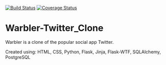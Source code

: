 [![Build Status](https://travis-ci.com/iTaylorCodes/Warbler-Twitter_Clone.svg?branch=main)](https://travis-ci.com/iTaylorCodes/Warbler-Twitter_Clone)
[![Coverage Status](https://coveralls.io/repos/github/iTaylorCodes/Warbler-Twitter_Clone/badge.svg?branch=main)](https://coveralls.io/github/iTaylorCodes/Warbler-Twitter_Clone?branch=main)
# Warbler-Twitter_Clone

Warbler is a clone of the popular social app Twitter.

Created using: HTML, CSS, Python, Flask, Jinja, Flask-WTF, SQLAlchemy, PostgreSQL
